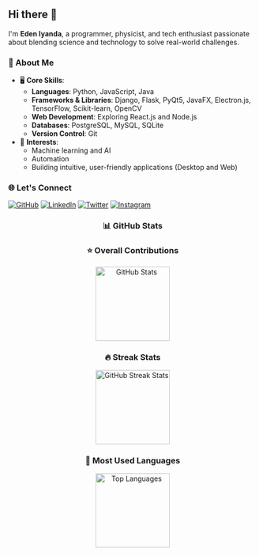 ## Hi there 👋

I'm **Eden Iyanda**, a programmer, physicist, and tech enthusiast passionate about blending science and technology to solve real-world challenges.

### 🚀 About Me
- 🖥️ **Core Skills**:
  - **Languages**: Python, JavaScript, Java
  - **Frameworks & Libraries**: Django, Flask, PyQt5, JavaFX, Electron.js, TensorFlow, Scikit-learn, OpenCV
  - **Web Development**: Exploring React.js and Node.js
  - **Databases**: PostgreSQL, MySQL, SQLite
  - **Version Control**: Git
- 🤖 **Interests**:
  - Machine learning and AI
  - Automation
  - Building intuitive, user-friendly applications (Desktop and Web)

### 🌐 Let's Connect
[![GitHub](https://img.shields.io/badge/GitHub-000?style=for-the-badge&logo=github)](https://github.com/edeniyanda) 
[![LinkedIn](https://img.shields.io/badge/LinkedIn-0077B5?style=for-the-badge&logo=linkedin&logoColor=white)](https://www.linkedin.com/in/edeniyanda/) 
[![Twitter](https://img.shields.io/badge/Twitter-1DA1F2?style=for-the-badge&logo=twitter&logoColor=white)](https://twitter.com/EdenTechie) 
[![Instagram](https://img.shields.io/badge/Instagram-E4405F?style=for-the-badge&logo=instagram&logoColor=white)](https://www.instagram.com/edeniyanda/)



<div align="center">

### 📊 GitHub Stats

### ⭐️ Overall Contributions
<img src="https://github-readme-stats.vercel.app/api?username=edeniyanda&show_icons=true&count_private=true&theme=dark" alt="GitHub Stats" height="150">

### 🔥 Streak Stats
<img src="https://streak-stats.demolab.com/?user=edeniyanda&theme=dark" alt="GitHub Streak Stats" height="150">

### 🎨 Most Used Languages
<img src="https://github-readme-stats.vercel.app/api/top-langs/?username=edeniyanda&layout=compact&theme=dark" alt="Top Languages" height="150">

</div>




